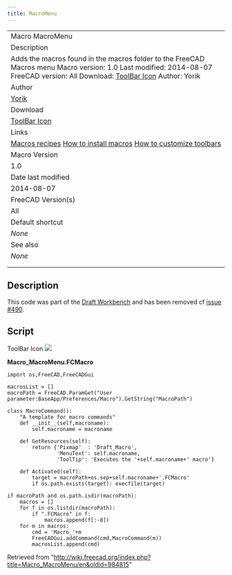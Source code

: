 ```yaml
---
title: MacroMenu
---
```


|                                                                                                                                                                                                                                                 |
| ----------------------------------------------------------------------------------------------------------------------------------------------------------------------------------------------------------------------------------------------- |
| Macro MacroMenu                                                                                                                                                                                                                                 |
| Description                                                                                                                                                                                                                                     |
| Adds the macros found in the macros folder to the FreeCAD Macros menu Macro version: 1.0 Last modified: 2014-08-07 FreeCAD version: All Download: [ToolBar Icon](https://www.freecadweb.org/wiki/images/1/1e/Macro_MacroMenu.png) Author: Yorik |
| Author                                                                                                                                                                                                                                          |
| [Yorik](/User:Yorik "User:Yorik")                                                                                                                                                                                                               |
| Download                                                                                                                                                                                                                                        |
| [ToolBar Icon](https://www.freecadweb.org/wiki/images/1/1e/Macro_MacroMenu.png)                                                                                                                                                                 |
| Links                                                                                                                                                                                                                                           |
| [Macros recipes](/Macros_recipes "Macros recipes") [How to install macros](/How_to_install_macros "How to install macros") [How to customize toolbars](/Customize_Toolbars "Customize Toolbars")                                                |
| Macro Version                                                                                                                                                                                                                                   |
| 1.0                                                                                                                                                                                                                                             |
| Date last modified                                                                                                                                                                                                                              |
| 2014-08-07                                                                                                                                                                                                                                      |
| FreeCAD Version(s)                                                                                                                                                                                                                              |
| All                                                                                                                                                                                                                                             |
| Default shortcut                                                                                                                                                                                                                                |
| _None_                                                                                                                                                                                                                                          |
| See also                                                                                                                                                                                                                                        |
| _None_                                                                                                                                                                                                                                          |
|                                                                                                                                                                                                                                                 |
|                                                                                                                                                                                                                                                 |

## Description

This code was part of the [Draft Workbench](/Draft_Workbench "Draft Workbench") and has been removed cf [issue #490](http://freecadweb.org/tracker/view.php?id=490).

## Script

ToolBar Icon ![](/images/Macro_MacroMenu.png)

**Macro_MacroMenu.FCMacro**

```
import os,FreeCAD,FreeCADGui

macrosList = []
macroPath = FreeCAD.ParamGet("User parameter:BaseApp/Preferences/Macro").GetString("MacroPath")

class MacroCommand():
    "A template for macro commands"
    def __init__(self,macroname):
        self.macroname = macroname

    def GetResources(self):
        return {'Pixmap'  : 'Draft_Macro',
                'MenuText': self.macroname,
                'ToolTip': 'Executes the '+self.macroname+' macro'}

    def Activated(self):
        target = macroPath+os.sep+self.macroname+'.FCMacro'
        if os.path.exists(target): execfile(target)

if macroPath and os.path.isdir(macroPath):
    macros = []
    for f in os.listdir(macroPath):
        if ".FCMacro" in f:
            macros.append(f[:-8])
    for m in macros:
        cmd = 'Macro_'+m
        FreeCADGui.addCommand(cmd,MacroCommand(m))
        macrosList.append(cmd)
```

Retrieved from "<http://wiki.freecad.org/index.php?title=Macro_MacroMenu/en&oldid=984815>"
